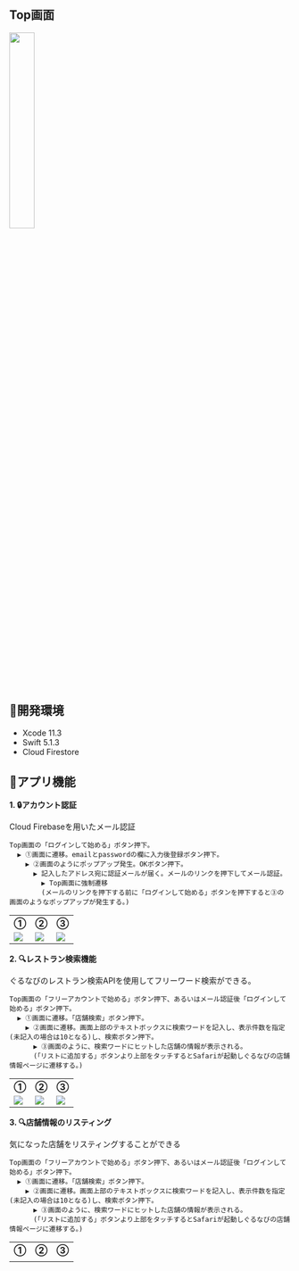 ## Top画面
<img src="https://user-images.githubusercontent.com/54034385/75360936-da40c400-58f9-11ea-864e-c5d44a3c9a3f.png" width=30% height=30%>

## :beers:開発環境
* Xcode 11.3
* Swift 5.1.3
* Cloud Firestore

## :beers:アプリ機能
**1. :lock:アカウント認証**

Cloud Firebaseを用いたメール認証

    Top画面の「ログインして始める」ボタン押下。
      ▶️ ①画面に遷移。emailとpasswordの欄に入力後登録ボタン押下。
        ▶️ ②画面のようにポップアップ発生。OKボタン押下。
          ▶️ 記入したアドレス宛に認証メールが届く。メールのリンクを押下してメール認証。
            ▶️ Top画面に強制遷移
            (メールのリンクを押下する前に「ログインして始める」ボタンを押下すると③の画面のようなポップアップが発生する。)

<table>
<tr>
<th>①</th>
<th>②</th>
<th>③</th>
</tr>
<tr>
<td><img src="https://user-images.githubusercontent.com/54034385/75360130-ba5cd080-58f8-11ea-9e64-271275fe10e2.png"></td>
<td><img src="https://user-images.githubusercontent.com/54034385/75363621-b54e5000-58fd-11ea-873c-3600bc2f9459.png"></td>
<td><img src="https://user-images.githubusercontent.com/54034385/75360692-87ffa300-58f9-11ea-9e12-8ebc864fa0ae.png"></td>
</tr>
</table>

**2. :mag:レストラン検索機能**

ぐるなびのレストラン検索APIを使用してフリーワード検索ができる。

    Top画面の「フリーアカウントで始める」ボタン押下、あるいはメール認証後「ログインして始める」ボタン押下。
      ▶️ ①画面に遷移。「店舗検索」ボタン押下。
        ▶️ ②画面に遷移。画面上部のテキストボックスに検索ワードを記入し、表示件数を指定(未記入の場合は10となる)し、検索ボタン押下。
          ▶️ ③画面のように、検索ワードにヒットした店舗の情報が表示される。
          (「リストに追加する」ボタンより上部をタッチするとSafariが起動しぐるなびの店舗情報ページに遷移する。)

<table>
<tr>
<th>①</th>
<th>②</th>
<th>③</th>
</tr>
<tr>
<td><img src="https://user-images.githubusercontent.com/54034385/75365080-08c19d80-5900-11ea-8dea-ad46d05ed09d.png"></td>
<td><img src="https://user-images.githubusercontent.com/54034385/75365087-0bbc8e00-5900-11ea-80f2-a40114ad0fcd.png"></td>
<td><img src="https://user-images.githubusercontent.com/54034385/75365090-0c552480-5900-11ea-8c62-be9662ab55bb.png"></td>
</tr>
</table>

**3. :mag:店舗情報のリスティング**

気になった店舗をリスティングすることができる

    Top画面の「フリーアカウントで始める」ボタン押下、あるいはメール認証後「ログインして始める」ボタン押下。
      ▶️ ①画面に遷移。「店舗検索」ボタン押下。
        ▶️ ②画面に遷移。画面上部のテキストボックスに検索ワードを記入し、表示件数を指定(未記入の場合は10となる)し、検索ボタン押下。
          ▶️ ③画面のように、検索ワードにヒットした店舗の情報が表示される。
          (「リストに追加する」ボタンより上部をタッチするとSafariが起動しぐるなびの店舗情報ページに遷移する。)

<table>
<tr>
<th>①</th>
<th>②</th>
<th>③</th>
</tr>
<tr>
<td><img src=""></td>
<td><img src=""></td>
<td><img src=""></td>
</tr>
</table>
